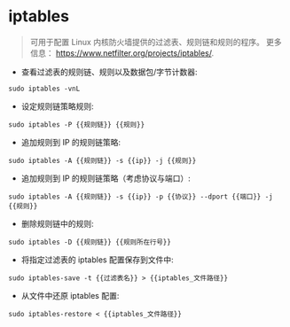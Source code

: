 # iptables

> 可用于配置 Linux 内核防火墙提供的过滤表、规则链和规则的程序。
> 更多信息： <https://www.netfilter.org/projects/iptables/>.

- 查看过滤表的规则链、规则以及数据包/字节计数器:

`sudo iptables -vnL`

- 设定规则链策略规则:

`sudo iptables -P {{规则链}} {{规则}}`

- 追加规则到 IP 的规则链策略:

`sudo iptables -A {{规则链}} -s {{ip}} -j {{规则}}`

- 追加规则到 IP 的规则链策略（考虑协议与端口）:

`sudo iptables -A {{规则链}} -s {{ip}} -p {{协议}} --dport {{端口}} -j {{规则}}`

- 删除规则链中的规则:

`sudo iptables -D {{规则链}} {{规则所在行号}}`

- 将指定过滤表的 iptables 配置保存到文件中:

`sudo iptables-save -t {{过滤表名}} > {{iptables_文件路径}}`

- 从文件中还原 iptables 配置:

`sudo iptables-restore < {{iptables_文件路径}}`
